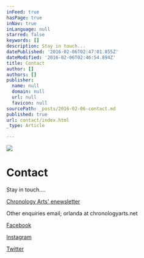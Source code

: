 ```yaml
---
inFeed: true
hasPage: true
inNav: true
inLanguage: null
starred: false
keywords: []
description: Stay in touch...
datePublished: '2016-02-06T02:47:01.855Z'
dateModified: '2016-02-06T02:46:54.894Z'
title: Contact
author: []
authors: []
publisher:
  name: null
  domain: null
  url: null
  favicon: null
sourcePath: _posts/2016-02-06-contact.md
published: true
url: contact/index.html
_type: Article

---
```

![](https://the-grid-user-content.s3-us-west-2.amazonaws.com/c9e02895-ee20-4eb7-9a03-fad27da35a60.jpg)

# Contact

Stay in touch....

[Chronology Arts' enewsletter][0]

Other enquiries email; orlanda at chronologyarts.net

[Facebook][1]

[Instagram][2]

[Twitter][3]

[0]: http://www.chronologyarts.net/
[1]: https://www.facebook.com/andrewbattrawden/
[2]: https://www.instagram.com/andrew_batt_rawden/
[3]: https://twitter.com/abattrawden